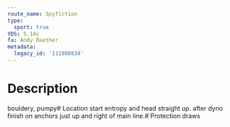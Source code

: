 ```yaml
---
route_name: Spyfiction
type:
  sport: true
YDS: 5.14c
fa: Andy Raether
metadata:
  legacy_id: '111980834'
---
```

# Description
bouldery, pumpy# Location
start entropy and head straight up. after dyno finish on anchors just up and right of main line.# Protection
draws